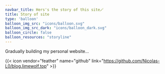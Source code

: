 ```yaml
---
navbar_title: Hers's the story of this site🪄
title: Story of site
type: 'balloon'
balloon_img_src: "icons/balloon.svg"
balloon_img_src_dark: "icons/balloon_dark.svg"
balloon_circle: false
balloon_resources: "storyline"
---
```

Gradually building my personal website...

{{< icon vendor="feather" name="github" link="https://github.com/Nicolas-L0/blog.limewolf.top" >}}
